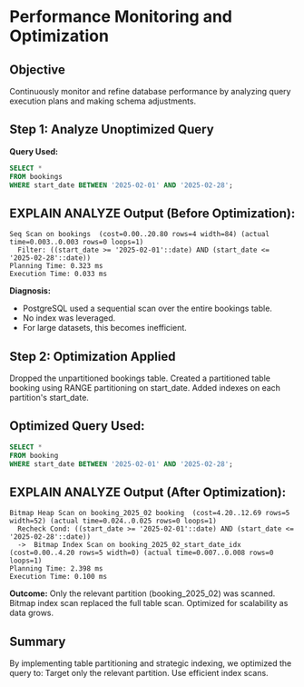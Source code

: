 # Performance Monitoring and Optimization

## Objective  
Continuously monitor and refine database performance by analyzing query execution plans and making schema adjustments.

## Step 1: Analyze Unoptimized Query

**Query Used:**
```sql
SELECT *
FROM bookings
WHERE start_date BETWEEN '2025-02-01' AND '2025-02-28';
```
## EXPLAIN ANALYZE Output (Before Optimization):
```
Seq Scan on bookings  (cost=0.00..20.80 rows=4 width=84) (actual time=0.003..0.003 rows=0 loops=1)
  Filter: ((start_date >= '2025-02-01'::date) AND (start_date <= '2025-02-28'::date))
Planning Time: 0.323 ms
Execution Time: 0.033 ms
```
**Diagnosis:**
- PostgreSQL used a sequential scan over the entire bookings table.
- No index was leveraged.
- For large datasets, this becomes inefficient.

## Step 2: Optimization Applied
Dropped the unpartitioned bookings table.
Created a partitioned table booking using RANGE partitioning on start_date.
Added indexes on each partition's start_date.

## Optimized Query Used:
```sql
SELECT *
FROM booking
WHERE start_date BETWEEN '2025-02-01' AND '2025-02-28';
```
## EXPLAIN ANALYZE Output (After Optimization):
```
Bitmap Heap Scan on booking_2025_02 booking  (cost=4.20..12.69 rows=5 width=52) (actual time=0.024..0.025 rows=0 loops=1)
  Recheck Cond: ((start_date >= '2025-02-01'::date) AND (start_date <= '2025-02-28'::date))
  ->  Bitmap Index Scan on booking_2025_02_start_date_idx  (cost=0.00..4.20 rows=5 width=0) (actual time=0.007..0.008 rows=0 loops=1)
Planning Time: 2.398 ms
Execution Time: 0.100 ms
```
**Outcome:**
Only the relevant partition (booking_2025_02) was scanned.
Bitmap index scan replaced the full table scan.
Optimized for scalability as data grows.

## Summary

By implementing table partitioning and strategic indexing, we optimized the query to:
Target only the relevant partition.
Use efficient index scans.